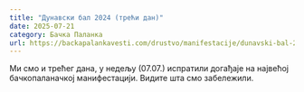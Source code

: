 ```yaml
---
title: "Дунавски бал 2024 (трећи дан)"
date: 2025-07-21
category: Бачка Паланка
url: https://backapalankavesti.com/drustvo/manifestacije/dunavski-bal-2024-treci-dan/
---
```


Ми смо и трећег дана, у недељу (07.07.) испратили догађаје на највећој бачкопаланачкој манифестацији. Видите шта смо забележили.
